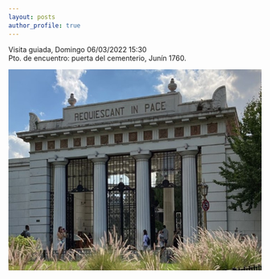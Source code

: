 ```yaml
---
layout: posts
author_profile: true
---
```


Visita guiada, Domingo 06/03/2022 15:30<br>
Pto. de encuentro: puerta del cementerio, Junín 1760.<br>

<img src="/assets/images/recoleta01.jpeg" alt="Our Next Tour" width="1000" height="400">
